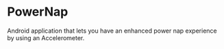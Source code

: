 PowerNap
=======
Android application that lets you have an enhanced power nap experience by using an Accelerometer.

